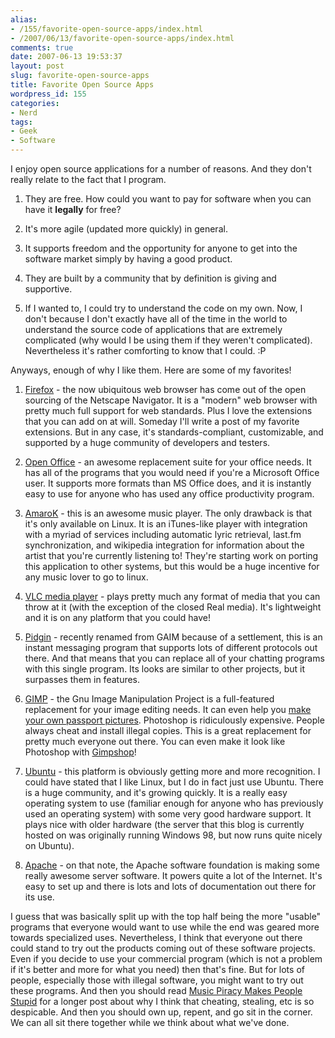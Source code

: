 ```yaml
---
alias:
- /155/favorite-open-source-apps/index.html
- /2007/06/13/favorite-open-source-apps/index.html
comments: true
date: 2007-06-13 19:53:37
layout: post
slug: favorite-open-source-apps
title: Favorite Open Source Apps
wordpress_id: 155
categories:
- Nerd
tags:
- Geek
- Software
---
```


I enjoy open source applications for a number of reasons.  And they don't really relate to the fact that I program.




  1. They are free.  How could you want to pay for software when you can have it **legally** for free?


  2. It's more agile (updated more quickly) in general.


  3. It supports freedom and the opportunity for anyone to get into the software market simply by having a good product.


  4. They are built by a community that by definition is giving and supportive.


  5. If I wanted to, I could try to understand the code on my own.  Now, I don't because I don't exactly have all of the time in the world to understand the source code of applications that are extremely complicated (why would I be using them if they weren't complicated).  Nevertheless it's rather comforting to know that I could.  :P



Anyways, enough of why I like them.  Here are some of my favorites!



  1. [Firefox](http://www.mozilla.org/products/firefox) - the now ubiquitous web browser has come out of the open sourcing of the Netscape Navigator.  It is a "modern" web browser with pretty much full support for web standards.  Plus I love the extensions that you can add on at will.  Someday I'll write a post of my favorite extensions.  But in any case, it's standards-compliant, customizable, and supported by a huge community of developers and testers.


  2. [Open Office](http://www.openoffice.org/) - an awesome replacement suite for your office needs.  It has all of the programs that you would need if you're a Microsoft Office user.  It supports more formats than MS Office does, and it is instantly easy to use for anyone who has used any office productivity program.


  3. [AmaroK](http://amarok.kde.org/) - this is an awesome music player.  The only drawback is that it's only available on Linux.  It is an iTunes-like player with integration with a myriad of services including automatic lyric retrieval, last.fm synchronization, and wikipedia integration for information about the artist that you're currently listening to!  They're starting work on porting this application to other systems, but this would be a huge incentive for any music lover to go to linux.


  4. [VLC media player](http://www.videolan.org/) - plays pretty much any format of media that you can throw at it (with the exception of the closed Real media).  It's lightweight and it is on any platform that you could have!


  5. [Pidgin](http://pidgin.im/pidgin/home/) - recently renamed from GAIM because of a settlement, this is an instant messaging program that supports lots of different protocols out there.  And that means that you can replace all of your chatting programs with this single program.  Its looks are similar to other projects, but it surpasses them in features.


  6. [GIMP](http://www.gimp.org/) - the Gnu Image Manipulation Project is a full-featured replacement for your image editing needs.  It can even help you [make your own passport pictures](http://www.goingthewongway.com/2007/04/24/passport-pictures/).  Photoshop is ridiculously expensive.  People always cheat and install illegal copies.  This is a great replacement for pretty much everyone out there.  You can even make it look like Photoshop with [Gimpshop](http://plasticbugs.com/?page_id=294)!


  7. [Ubuntu](http://www.ubuntu.com) - this platform is obviously getting more and more recognition.  I could have stated that I like Linux, but I do in fact just use Ubuntu.  There is a huge community, and it's growing quickly.  It is a really easy operating system to use (familiar enough for anyone who has previously used an operating system) with some very good hardware support.  It plays nice with older hardware (the server that this blog is currently hosted on was originally running Windows 98, but now runs quite nicely on Ubuntu).


  8. [Apache](http://apache.org/) - on that note, the Apache software foundation is making some really awesome server software.  It powers quite a lot of the Internet.  It's easy to set up and there is lots and lots of documentation out there for its use.



I guess that was basically split up with the top half being the more "usable" programs that everyone would want to use while the end was geared more towards specialized uses.  Nevertheless, I think that everyone out there could stand to try out the products coming out of these software projects.  Even if you decide to use your commercial program (which is not a problem if it's better and more for what you need) then that's fine.  But for lots of people, especially those with illegal software, you might want to try out these programs.  And then you should read [Music Piracy Makes People Stupid](http://www.goingthewongway.com/2007/05/14/music-piracy-makes-people-stupid/) for a longer post about why I think that cheating, stealing, etc is so despicable.  And then you should own up, repent, and go sit in the corner.  We can all sit there together while we think about what we've done.
